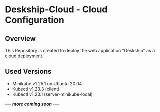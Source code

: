 # Deskship-Cloud - Cloud Configuration

## Overview
This Repository is created to deploy the web application "Deskship" as a cloud deployment.

## Used Versions

- Minikube v1.25.1 on Ubuntu 20.04
- Kubectl v1.23.3 (client)
- Kubectl v1.23.1 (server-minikube-local) 

---  ***more coming soon*** ---

